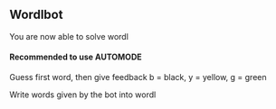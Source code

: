 ## Wordlbot
You are now able to solve wordl

#### Recommended to use AUTOMODE

Guess first word, then give feedback
b =  black, y =  yellow, g =  green

Write words given by the bot into wordl


